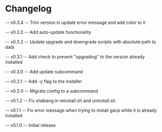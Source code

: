 # Changelog

-- v0.3.4 --
Trim version in update error message and add color to it

-- v0.3.3 --
Add auto-update functionality

-- v0.3.2 --
Update upgrade and downgrade scripts with absolute path to data

-- v0.3.1 --
Add check to prevent "upgrading" to the version already installed

-- v0.3.0 --
Add update subcommand

-- v0.2.1 --
Add -y flag to the installer

-- v0.2.0 --
Migrate config to a subcommand

-- v0.1.2 --
Fix shebang in reinstall.sh and uninstall.sh

-- v0.1.1 --
Fix error message when trying to install gacp while it is already installed

-- v0.1.0 --
Initial release

